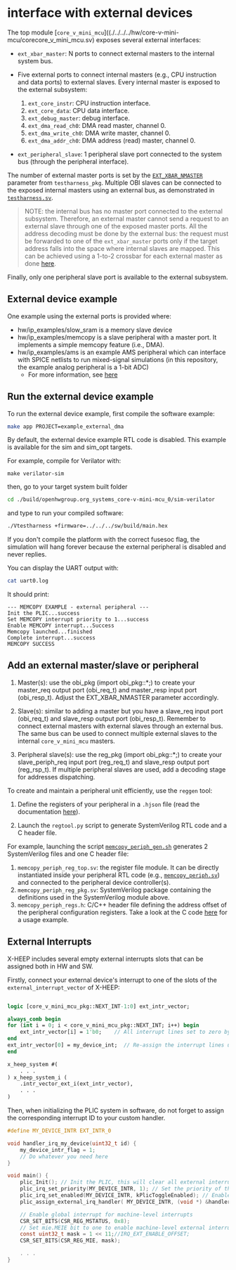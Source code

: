 # interface with external devices

The top module [`core_v_mini_mcu`]((./../../../hw/core-v-mini-mcu/corecore_v_mini_mcu.sv) exposes several external interfaces:

- `ext_xbar_master`: N ports to connect external masters to the internal system bus.

- Five external ports to connect internal masters (e.g., CPU instruction and data ports) to external slaves. Every internal master is exposed to the external subsystem:
   1. `ext_core_instr`: CPU instruction interface.
   2. `ext_core_data`: CPU data interface.
   3. `ext_debug_master`: debug interface.
   4. `ext_dma_read_ch0`: DMA read master, channel 0.
   5. `ext_dma_write_ch0`: DMA write master, channel 0.
   6. `ext_dma_addr_ch0`: DMA address (read) master, channel 0.

- `ext_peripheral_slave`: 1 peripheral slave port connected to the system bus (through the peripheral interface).

The number of external master ports is set by the [`EXT_XBAR_NMASTER`](./../../../tb/testharness_pkg.sv#L10) parameter from `testharness_pkg`.
Multiple OBI slaves can be connected to the exposed internal masters using an external bus, as demonstrated in [`testharness.sv`](./../../../tb/testharness.sv#L232).

> NOTE: the internal bus has no master port connected to the external subsystem. Therefore, an external master cannot send a request to an external slave through one of the exposed master ports. All the address decoding must be done by the external bus: the request must be forwarded to one of the `ext_xbar_master` ports only if the target address falls into the space where internal slaves are mapped. This can be achieved using a 1-to-2 crossbar for each external master as done [here](./../../../tb/ext_bus.sv#L131).

Finally, only one peripheral slave port is available to the external subsystem.

## External device example

One example using the external ports is provided where:

- hw/ip_examples/slow_sram is a memory slave device
- hw/ip_examples/memcopy is a slave peripheral with a master port. It implements a simple memcopy feature (i.e., DMA).
- hw/ip_examples/ams is an example AMS peripheral which can interface with SPICE netlists to run mixed-signal simulations (in this repository, the example analog peripheral is a 1-bit ADC)
    - For more information, see [here](AnalogMixedSignal.md)

## Run the external device example

To run the external device example, first compile the software example:

```bash
make app PROJECT=example_external_dma
```

By default, the external device example RTL code is disabled. This example is available for the sim and sim_opt targets.

For example, compile for Verilator with:

```
make verilator-sim
```

then, go to your target system built folder

```bash
cd ./build/openhwgroup.org_systems_core-v-mini-mcu_0/sim-verilator
```

and type to run your compiled software:

```bash
./Vtestharness +firmware=../../../sw/build/main.hex
```

If you don't compile the platform with the correct fusesoc flag, the simulation will hang forever because the external peripheral is disabled and never replies.

You can display the UART output with:

```bash
cat uart0.log
```

It should print:

```
--- MEMCOPY EXAMPLE - external peripheral ---
Init the PLIC...success
Set MEMCOPY interrupt priority to 1...success
Enable MEMCOPY interrupt...Success
Memcopy launched...finished
Complete interrupt...success
MEMCOPY SUCCESS
```

## Add an external master/slave or peripheral

1. Master(s): use the obi_pkg (import obi_pkg::\*;) to create your master_req output port (obi_req_t) and master_resp input port (obi_resp_t). Adjust the EXT_XBAR_NMASTER parameter accordingly.

2. Slave(s): similar to adding a master but you have a slave_req input port (obi_req_t) and slave_resp output port (obi_resp_t). Remember to connect external masters with external slaves through an external bus. The same bus can be used to connect multiple external slaves to the internal `core_v_mini_mcu` masters.

3. Peripheral slave(s): use the reg_pkg (import obi_pkg::\*;) to create your slave_periph_req input port (reg_req_t) and slave_resp output port (reg_rsp_t). If multiple peripheral slaves are used, add a decoding stage for addresses dispatching.

To create and maintain a peripheral unit efficiently, use the `reggen` tool:

1. Define the registers of your peripheral in a `.hjson` file (read the documentation [here](https://docs.opentitan.org/doc/rm/register_tool/)).

2. Launch the `regtool.py` script to generate SystemVerilog RTL code and a C header file.

For example, launching the script [`memcopy_periph_gen.sh`](./../../../hw/ip_examples/memcopy_periph/memcopy_periph_gen.sh) generates 2 SystemVerilog files and one C header file:

1. `memcopy_periph_reg_top.sv`: the register file module. It can be directly instantiated inside your peripheral RTL code (e.g., [`memcopy_periph.sv`](./../../../hw/ip_examples/memcopy_periph/rtl/memcopy_periph.sv)) and connected to the peripheral device controller(s).
2. `memcopy_periph_reg_pkg.sv`: SystemVerilog package containing the definitions used in the SystemVerilog module above.
3. `memcopy_periph_regs.h`: C/C++ header file defining the address offset of the peripheral configuration registers. Take a look at the C code [here](./../../../sw/applications/example_external_peripheral/memcopy_periph.c) for a usage example.

## External Interrupts

X-HEEP includes several empty external interrupts slots that can be assigned both in HW and SW.

Firstly, connect your external device's interrupt to one of the slots of the `external_interrupt_vector` of X-HEEP:

```systemverilog

logic [core_v_mini_mcu_pkg::NEXT_INT-1:0] ext_intr_vector;

always_comb begin
for (int i = 0; i < core_v_mini_mcu_pkg::NEXT_INT; i++) begin
    ext_intr_vector[i] = 1'b0;    // All interrupt lines set to zero by default
end
ext_intr_vector[0] = my_device_int;  // Re-assign the interrupt lines used here
end

x_heep_system #(
    . . .
) x_heep_system_i (
    .intr_vector_ext_i(ext_intr_vector),
    . . .
)

```

Then, when initializing the PLIC system in software, do not forget to assign the corresponding interrupt ID to your custom handler.

```C
#define MY_DEVICE_INTR EXT_INTR_0

void handler_irq_my_device(uint32_t id) {
    my_device_intr_flag = 1;
    // Do whatever you need here
}

void main() {
    plic_Init(); // Init the PLIC, this will clear all external interrupts assigned previously.
    plic_irq_set_priority(MY_DEVICE_INTR, 1); // Set the priority of the external device's interrupt.
    plic_irq_set_enabled(MY_DEVICE_INTR, kPlicToggleEnabled); // Enable the external device's interrupt.
    plic_assign_external_irq_handler( MY_DEVICE_INTR, (void *) &handler_irq_my_device); // Assign a handler taht will be called when this interrupt is triggered.

    // Enable global interrupt for machine-level interrupts
    CSR_SET_BITS(CSR_REG_MSTATUS, 0x8);
    // Set mie.MEIE bit to one to enable machine-level external interrupts
    const uint32_t mask = 1 << 11;//IRQ_EXT_ENABLE_OFFSET;
    CSR_SET_BITS(CSR_REG_MIE, mask);

    . . .
}
```